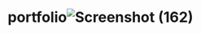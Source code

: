 # portfolio![Screenshot (162)](https://user-images.githubusercontent.com/98160883/166625607-5d00f9a8-70f5-47e5-911b-6e9e2cb54ed0.png)
